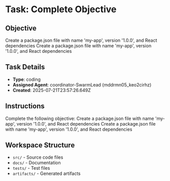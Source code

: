 # Task: Complete Objective

## Objective
Create a package.json file with name 'my-app', version '1.0.0', and React dependencies Create a package.json file with name 'my-app', version '1.0.0', and React dependencies

## Task Details
- **Type**: coding
- **Assigned Agent**: coordinator-SwarmLead (mddrmn05_keo2cirhz)
- **Created**: 2025-07-21T23:57:26.649Z

## Instructions
Complete the following objective: Create a package.json file with name 'my-app', version '1.0.0', and React dependencies Create a package.json file with name 'my-app', version '1.0.0', and React dependencies

## Workspace Structure
- `src/` - Source code files
- `docs/` - Documentation
- `tests/` - Test files
- `artifacts/` - Generated artifacts
